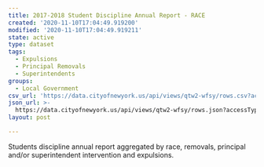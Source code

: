 ```yaml
---
title: 2017-2018 Student Discipline Annual Report - RACE
created: '2020-11-10T17:04:49.919200'
modified: '2020-11-10T17:04:49.919211'
state: active
type: dataset
tags:
  - Expulsions
  - Principal Removals
  - Superintendents
groups:
  - Local Government
csv_url: 'https://data.cityofnewyork.us/api/views/qtw2-wfsy/rows.csv?accessType=DOWNLOAD'
json_url: >-
  https://data.cityofnewyork.us/api/views/qtw2-wfsy/rows.json?accessType=DOWNLOAD
layout: post

---
```

Students discipline annual report aggregated by race, removals, principal and/or superintendent intervention and expulsions.
